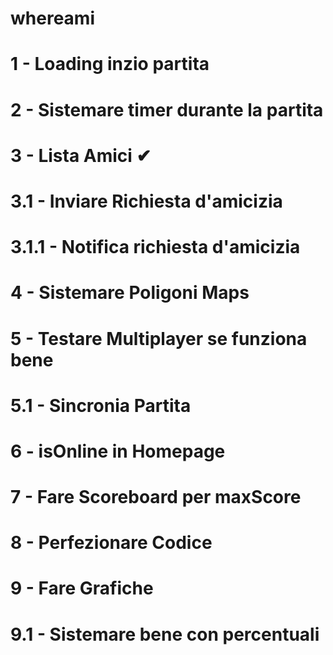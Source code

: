# whereami

# 1 - Loading inzio partita

# 2 - Sistemare timer durante la partita

# 3 - Lista Amici ✔
# 3.1 - Inviare Richiesta d'amicizia 
# 3.1.1 - Notifica richiesta d'amicizia 

# 4 - Sistemare Poligoni Maps

# 5 - Testare Multiplayer se funziona bene
# 5.1 - Sincronia Partita 

# 6 - isOnline in Homepage

# 7 - Fare Scoreboard per maxScore

# 8 - Perfezionare Codice

# 9 - Fare Grafiche
# 9.1 - Sistemare bene con percentuali